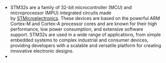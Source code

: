 - STM32s are a family of 32-bit microcontroller (MCU) and microprocessor (MPU) integrated circuits made by [STMicroelectronics](https://www.st.com/en/microcontrollers-microprocessors/stm32-32-bit-arm-cortex-mcus.html). These devices are based on the powerful ARM Cortex-M and Cortex-A processor cores and are known for their high performance, low power consumption, and extensive software support. STM32s are used in a wide range of applications, from simple embedded systems to complex industrial and consumer devices, providing developers with a scalable and versatile platform for creating innovative electronic designs.
-